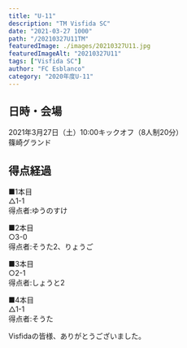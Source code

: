 ```yaml
---
title: "U-11"
description: "TM Visfida SC"
date: "2021-03-27 1000"
path: "/20210327U11TM"
featuredImage: ./images/20210327U11.jpg
featuredImageAlt: "20210327U11"
tags: ["Visfida SC"]
author: "FC Esblanco"
category: "2020年度U-11"
---
```


## 日時・会場

2021年3月27日（土）10:00キックオフ（8人制20分）<br>
篠崎グランド

## 得点経過

■1本目<br>
△1-1<br>
得点者:ゆうのすけ

■2本目<br>
○3-0<br>
得点者:そうた2、りょうご

■3本目<br>
○2-1<br>
得点者:しょうと2

■4本目<br>
△1-1<br>
得点者:そうた




Visfidaの皆様、ありがとうございました。
